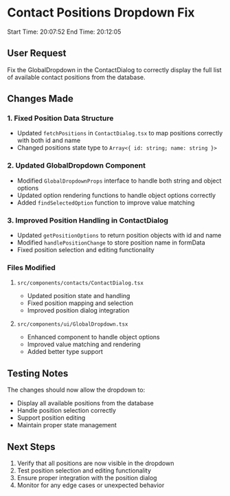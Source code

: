# Contact Positions Dropdown Fix
Start Time: 20:07:52
End Time: 20:12:05

## User Request
Fix the GlobalDropdown in the ContactDialog to correctly display the full list of available contact positions from the database.

## Changes Made

### 1. Fixed Position Data Structure
- Updated `fetchPositions` in `ContactDialog.tsx` to map positions correctly with both id and name
- Changed positions state type to `Array<{ id: string; name: string }>`

### 2. Updated GlobalDropdown Component
- Modified `GlobalDropdownProps` interface to handle both string and object options
- Updated option rendering functions to handle object options correctly
- Added `findSelectedOption` function to improve value matching

### 3. Improved Position Handling in ContactDialog
- Updated `getPositionOptions` to return position objects with id and name
- Modified `handlePositionChange` to store position name in formData
- Fixed position selection and editing functionality

### Files Modified
1. `src/components/contacts/ContactDialog.tsx`
   - Updated position state and handling
   - Fixed position mapping and selection
   - Improved position dialog integration

2. `src/components/ui/GlobalDropdown.tsx`
   - Enhanced component to handle object options
   - Improved value matching and rendering
   - Added better type support

## Testing Notes
The changes should now allow the dropdown to:
- Display all available positions from the database
- Handle position selection correctly
- Support position editing
- Maintain proper state management

## Next Steps
1. Verify that all positions are now visible in the dropdown
2. Test position selection and editing functionality
3. Ensure proper integration with the position dialog
4. Monitor for any edge cases or unexpected behavior
